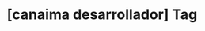 ---
article_id: 0
description: List of articles under [canaima desarrollador] tag.
image: http://huntingbears.com.ve/static/img/site/mstile-310x310.png
layout: tag
slug: canaima-desarrollador
title: '[canaima desarrollador] Tag'
---